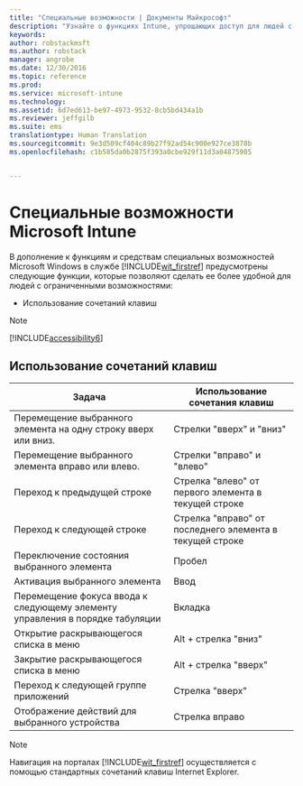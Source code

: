 ```yaml
---
title: "Специальные возможности | Документы Майкрософт"
description: "Узнайте о функциях Intune, упрощающих доступ для людей с ограниченными возможностями."
keywords: 
author: robstackmsft
ms.author: robstack
manager: angrobe
ms.date: 12/30/2016
ms.topic: reference
ms.prod: 
ms.service: microsoft-intune
ms.technology: 
ms.assetid: 6d7ed613-be97-4973-9532-8cb5bd434a1b
ms.reviewer: jeffgilb
ms.suite: ems
translationtype: Human Translation
ms.sourcegitcommit: 9e3d509cf404c89b27f92ad54c900e927ce3878b
ms.openlocfilehash: c1b585da0b2875f393a0cbe929f11d3a04875905


---
```


# <a name="accessibility-features-of-microsoft-intune"></a>Специальные возможности Microsoft Intune
В дополнение к функциям и средствам специальных возможностей Microsoft Windows в службе [!INCLUDE[wit_firstref](./includes/wit_firstref_md.md)] предусмотрены следующие функции, которые позволяют сделать ее более удобной для людей с ограниченными возможностями:

-   Использование сочетаний клавиш

> [!NOTE]
> [!INCLUDE[accessibility6](./includes/accessibility6_md.md)]

## <a name="using-keyboard-shortcuts"></a>Использование сочетаний клавиш

|Задача|Использование сочетания клавиш|
|--------------|------------------------------|
|Перемещение выбранного элемента на одну строку вверх или вниз.|Стрелки "вверх" и "вниз"|
|Перемещение выбранного элемента вправо или влево.|Стрелки "вправо" и "влево"|
|Переход к предыдущей строке|Стрелка "влево" от первого элемента в текущей строке|
|Переход к следующей строке|Стрелка "вправо" от последнего элемента в текущей строке|
|Переключение состояния выбранного элемента|Пробел|
|Активация выбранного элемента|Ввод|
|Перемещение фокуса ввода к следующему элементу управления в порядке табуляции|Вкладка|
|Открытие раскрывающегося списка в меню|Alt + стрелка "вниз"|
|Закрытие раскрывающегося списка в меню|Alt + стрелка "вверх"|
|Переход к следующей группе приложений|Стрелка "вверх"|
|Отображение действий для выбранного устройства|Стрелка вправо|
> [!NOTE]
> Навигация на порталах [!INCLUDE[wit_firstref](./includes/wit_firstref_md.md)] осуществляется с помощью стандартных сочетаний клавиш Internet Explorer.



<!--HONumber=Dec16_HO5-->


